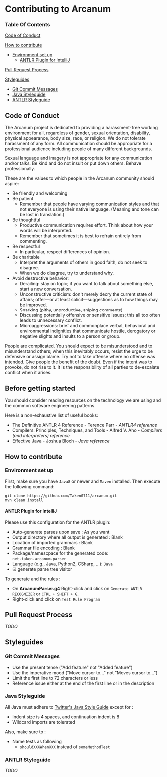 # Contributing to Arcanum

### Table Of Contents

[Code of Conduct](#code-of-conduct)

[How to contribute](#how-to-contribute)
 * [Environment set up](#environment-set-up)
	 * [ANTLR Plugin for IntelliJ](#antlr-plugin-for-intellij)
	 
[Pull Request Process](#pull-request-process)

[Styleguides](#styleguides)
 * [Git Commit Messages](#git-commit-messages)
 * [Java Styleguide](#java-styleguide)
 * [ANTLR Styleguide](#antlr-styleguide)

## Code of Conduct

The Arcanum project is dedicated to providing a harassment-free working environment for all, regardless of gender, sexual orientation, disability, physical appearance, body size, race, or religion. We do not tolerate harassment of any form. All communication should be appropriate for a professional audience including people of many different backgrounds.

Sexual language and imagery is not appropriate for any communication and/or talks. Be kind and do not insult or put down others. Behave professionally.

These are the values to which people in the Arcanum community should aspire:

 * Be friendly and welcoming
 * Be patient
     * Remember that people have varying communication styles and that not everyone is using their native language. (Meaning and tone can be lost in translation.)
 * Be thoughtful
     * Productive communication requires effort. Think about how your words will be interpreted.
     * Remember that sometimes it is best to refrain entirely from commenting.
 * Be respectful
     * In particular, respect differences of opinion.
 * Be charitable
     * Interpret the arguments of others in good faith, do not seek to disagree.
     * When we do disagree, try to understand why.
 * Avoid destructive behavior:
     * Derailing: stay on topic; if you want to talk about something else, start a new conversation.
     * Unconstructive criticism: don't merely decry the current state of affairs; offer—or at least solicit—suggestions as to how things may be improved.
     * Snarking (pithy, unproductive, sniping comments)
     * Discussing potentially offensive or sensitive issues; this all too often leads to unnecessary conflict.
     * Microaggressions: brief and commonplace verbal, behavioral and environmental indignities that communicate hostile, derogatory or negative slights and insults to a person or group.

People are complicated. You should expect to be misunderstood and to misunderstand others; when this inevitably occurs, resist the urge to be defensive or assign blame. Try not to take offense where no offense was intended. Give people the benefit of the doubt. Even if the intent was to provoke, do not rise to it. It is the responsibility of all parties to de-escalate conflict when it arises.

## Before getting started

You should consider reading resources on the technology we are using and the common software engineering patterns.

Here is a non-exhaustive list of useful books:
 * The Definitive ANTLR 4 Reference - Terence Parr - *ANTLR4 reference*
 * Compilers: Principles, Techniques, and Tools - Alfred V. Aho - *Compilers (and interpreters) reference*
 * Effective Java - Joshua Bloch - *Java reference*

## How to contribute

### Environment set up

First, make sure you have `Java8` or newer and `Maven` installed.
Then execute the following command:

```
git clone https://github.com/Taken0711/arcanum.git
mvn clean install
``` 

#### ANTLR Plugin for IntelliJ

Please use this configuration for the ANTLR plugin:
 * Auto-generate parses upon save : As you want
 * Output directory where all output is generated : Blank
 * Location of imported grammars : Blank
 * Grammar file encoding : Blank
 * Package/namescpace for the generated code:  `net.taken.arcanum.parser`
 * Language (e.g., Java, Python2, CSharp, ...): `Java`
 * ☑ generate parse tree visitor

To generate and the rules :
 * On **ArcanumParser.g4** Right-click and click on `Generate ANTLR RECOGNIZER` or `CTRL + SHIFT + G`.
 * Right-click and click on `Test Rule Program`


## Pull Request Process

*TODO*

## Styleguides

### Git Commit Messages

 * Use the present tense ("Add feature" not "Added feature")
 * Use the imperative mood ("Move cursor to..." not "Moves cursor to...")
 * Limit the first line to 72 characters or less
 * Reference issue either at the end of the first line or in the description

### Java Styleguide

All Java must adhere to [Twitter's Java Style Guide](https://github.com/twitter/commons/blob/master/src/java/com/twitter/common/styleguide.md) except for :
 * Indent size is 4 spaces, and continuation indent is 8
 * Wildcard imports are tolerated

Also, make sure to :
 * Name tests as following
 	 * `shouldXXXWhenXXX` instead of `someMethodTest`

### ANTLR Styleguide

*TODO*
